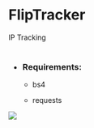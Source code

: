 # FlipTracker
IP Tracking
<br><br>
<h3><ul><li> Requirements:</li></ul></h3>
<ul><ul><li> bs4</ul></ul></li>
<ul><ul><li> requests</ul></ul></li>
<img src="https://raw.githubusercontent.com/LOoLzeC/FlipTracker/master/img/Screenshot_2019-07-01_062932.jpg"/>

